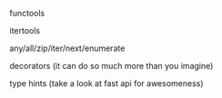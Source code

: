 functools  

itertools  

any/all/zip/iter/next/enumerate  

decorators (it can do so much more than you imagine)   

type hints (take a look at fast api for awesomeness)
